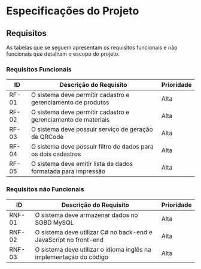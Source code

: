 # Especificações do Projeto

## Requisitos

As tabelas que se seguem apresentam os requisitos funcionais e não funcionais que detalham o escopo do projeto.

### Requisitos Funcionais

|ID    | Descrição do Requisito  | Prioridade |
|------|-----------------------------------------|----|
|RF-01| O sistema deve permitir cadastro e gerenciamento de produtos |Alta| 
|RF-02| O sistema deve permitir cadastro e gerenciamento de materiais   | Alta|
|RF-03| O sistema deve possuir serviço de geração de QRCode   | Alta|
|RF-04| O sistema deve possuir filtro de dados para os dois cadastros| Alta|
|RF-05| O sistema deve emitir lista de dados formatada para impressão| Alta|

 

### Requisitos não Funcionais

|ID     | Descrição do Requisito  |Prioridade |
|-------|-------------------------|----|
|RNF-01| O sistema deve armazenar dados no SGBD MySQL | Alta|
|RNF-02| O sistema deve utilizar C# no back-end e JavaScript no front-end  | Alta|
|RNF-03| O sistema deve utilizar o idioma inglês na implementação do código  | Alta|
